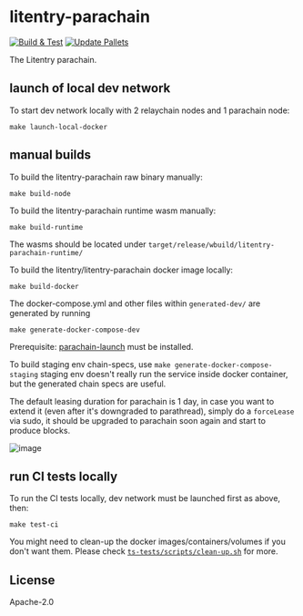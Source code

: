 # litentry-parachain
[![Build & Test](https://github.com/litentry/litentry-parachain/actions/workflows/build_and_run_test.yml/badge.svg)](https://github.com/litentry/litentry-parachain/actions/workflows/build_and_run_test.yml)
[![Update Pallets](https://github.com/litentry/litentry-parachain/actions/workflows/update_pallets.yml/badge.svg)](https://github.com/litentry/litentry-parachain/actions/workflows/update_pallets.yml)

The Litentry parachain.


## launch of local dev network

To start dev network locally with 2 relaychain nodes and 1 parachain node:
```
make launch-local-docker
```

## manual builds

To build the litentry-parachain raw binary manually:
```
make build-node
```

To build the litentry-parachain runtime wasm manually:
```
make build-runtime
```
The wasms should be located under `target/release/wbuild/litentry-parachain-runtime/`

To build the litentry/litentry-parachain docker image locally:
```
make build-docker
```

The docker-compose.yml and other files within `generated-dev/` are generated by running
```
make generate-docker-compose-dev
```
Prerequisite: [parachain-launch](https://github.com/open-web3-stack/parachain-launch) must be installed.

To build staging env chain-specs, use `make generate-docker-compose-staging`
staging env doesn't really run the service inside docker container, but the generated chain specs are useful.

The default leasing duration for parachain is 1 day, in case you want to extend it (even after it's downgraded to parathread), simply do a `forceLease` via sudo, it should be upgraded to parachain soon again and start to produce blocks.

![image](https://user-images.githubusercontent.com/7630809/135689832-1f57cd5c-7f83-4fce-9bb0-832b77a38dcc.png)


## run CI tests locally

To run the CI tests locally, dev network must be launched first as above, then:
```
make test-ci
```
You might need to clean-up the docker images/containers/volumes if you don't want them.
Please check [`ts-tests/scripts/clean-up.sh`](./ts-tests/scripts/clean-up.sh) for more.

## License
Apache-2.0


